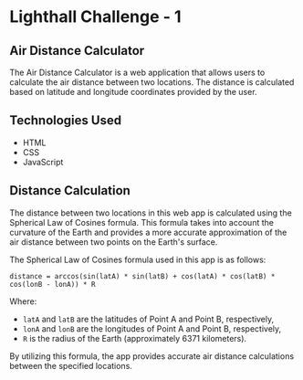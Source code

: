 # Lighthall Challenge - 1

## Air Distance Calculator
The Air Distance Calculator is a web application that allows users to calculate the air distance between two locations. The distance is calculated based on latitude and longitude coordinates provided by the user.

## Technologies Used
- HTML 
- CSS 
- JavaScript

## Distance Calculation

The distance between two locations in this web app is calculated using the Spherical Law of Cosines formula. This formula takes into account the curvature of the Earth and provides a more accurate approximation of the air distance between two points on the Earth's surface.

The Spherical Law of Cosines formula used in this app is as follows:

    distance = arccos(sin(latA) * sin(latB) + cos(latA) * cos(latB) * cos(lonB - lonA)) * R

Where:
- `latA` and `latB` are the latitudes of Point A and Point B, respectively,
- `lonA` and `lonB` are the longitudes of Point A and Point B, respectively,
- `R` is the radius of the Earth (approximately 6371 kilometers).

By utilizing this formula, the app provides accurate air distance calculations between the specified locations.




